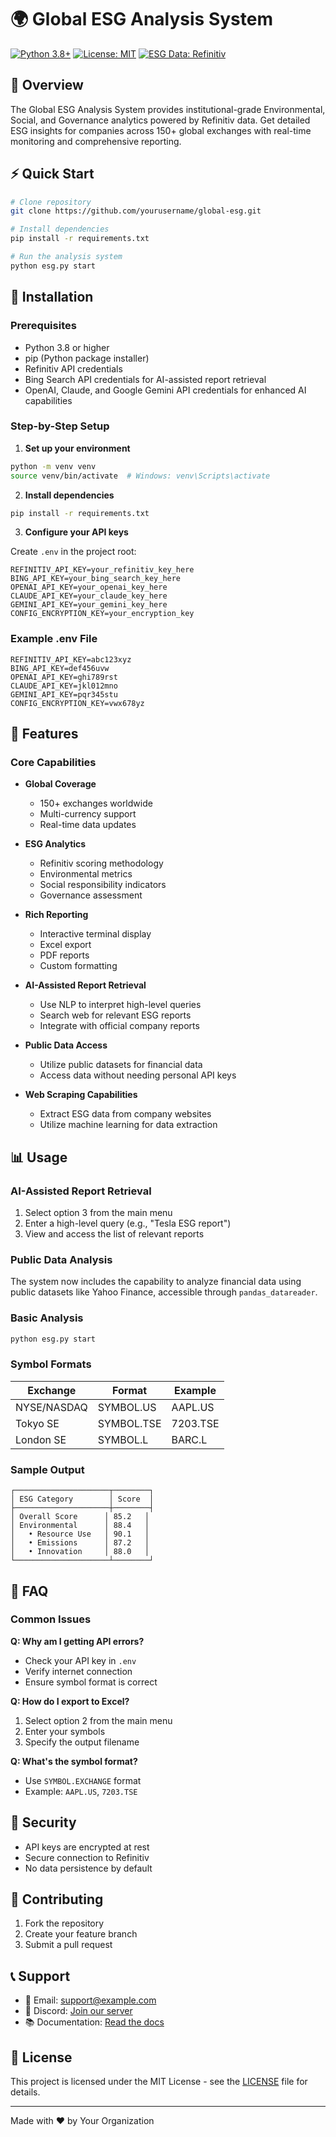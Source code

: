 # 🌍 Global ESG Analysis System

[![Python 3.8+](https://img.shields.io/badge/Python-3.8+-blue.svg)](https://www.python.org/downloads/)
[![License: MIT](https://img.shields.io/badge/License-MIT-yellow.svg)](https://opensource.org/licenses/MIT)
[![ESG Data: Refinitiv](https://img.shields.io/badge/ESG%20Data-Refinitiv-green.svg)](https://www.refinitiv.com)

## 🎯 Overview

The Global ESG Analysis System provides institutional-grade Environmental, Social, and Governance analytics powered by Refinitiv data. Get detailed ESG insights for companies across 150+ global exchanges with real-time monitoring and comprehensive reporting.

## ⚡ Quick Start

```bash
# Clone repository
git clone https://github.com/yourusername/global-esg.git

# Install dependencies
pip install -r requirements.txt

# Run the analysis system
python esg.py start
```

## 🔧 Installation

### Prerequisites
- Python 3.8 or higher
- pip (Python package installer)
- Refinitiv API credentials
- Bing Search API credentials for AI-assisted report retrieval
- OpenAI, Claude, and Google Gemini API credentials for enhanced AI capabilities

### Step-by-Step Setup

1. **Set up your environment**
```bash
python -m venv venv
source venv/bin/activate  # Windows: venv\Scripts\activate
```

2. **Install dependencies**
```bash
pip install -r requirements.txt
```

3. **Configure your API keys**
   
Create `.env` in the project root:
```env
REFINITIV_API_KEY=your_refinitiv_key_here
BING_API_KEY=your_bing_search_key_here
OPENAI_API_KEY=your_openai_key_here
CLAUDE_API_KEY=your_claude_key_here
GEMINI_API_KEY=your_gemini_key_here
CONFIG_ENCRYPTION_KEY=your_encryption_key
```

### Example .env File
```env
REFINITIV_API_KEY=abc123xyz
BING_API_KEY=def456uvw
OPENAI_API_KEY=ghi789rst
CLAUDE_API_KEY=jkl012mno
GEMINI_API_KEY=pqr345stu
CONFIG_ENCRYPTION_KEY=vwx678yz
```

## 🌟 Features

### Core Capabilities
- **Global Coverage** 
  - 150+ exchanges worldwide
  - Multi-currency support
  - Real-time data updates

- **ESG Analytics**
  - Refinitiv scoring methodology
  - Environmental metrics
  - Social responsibility indicators
  - Governance assessment

- **Rich Reporting**
  - Interactive terminal display
  - Excel export
  - PDF reports
  - Custom formatting

- **AI-Assisted Report Retrieval**
  - Use NLP to interpret high-level queries
  - Search web for relevant ESG reports
  - Integrate with official company reports

- **Public Data Access**
  - Utilize public datasets for financial data
  - Access data without needing personal API keys

- **Web Scraping Capabilities**
  - Extract ESG data from company websites
  - Utilize machine learning for data extraction

## 📊 Usage

### AI-Assisted Report Retrieval
1. Select option 3 from the main menu
2. Enter a high-level query (e.g., "Tesla ESG report")
3. View and access the list of relevant reports

### Public Data Analysis
The system now includes the capability to analyze financial data using public datasets like Yahoo Finance, accessible through `pandas_datareader`.

### Basic Analysis
```bash
python esg.py start
```

### Symbol Formats

| Exchange | Format | Example |
|----------|---------|---------|
| NYSE/NASDAQ | SYMBOL.US | AAPL.US |
| Tokyo SE | SYMBOL.TSE | 7203.TSE |
| London SE | SYMBOL.L | BARC.L |

### Sample Output
```
┌─────────────────────┬────────┐
│ ESG Category        │ Score  │
├─────────────────────┼────────┤
│ Overall Score      │ 85.2   │
│ Environmental      │ 88.4   │
│   • Resource Use   │ 90.1   │
│   • Emissions      │ 87.2   │
│   • Innovation     │ 88.0   │
└─────────────────────┴────────┘
```

## 🤔 FAQ

### Common Issues

**Q: Why am I getting API errors?**
- Check your API key in `.env`
- Verify internet connection
- Ensure symbol format is correct

**Q: How do I export to Excel?**
1. Select option 2 from the main menu
2. Enter your symbols
3. Specify the output filename

**Q: What's the symbol format?**
- Use `SYMBOL.EXCHANGE` format
- Example: `AAPL.US`, `7203.TSE`

## 🔐 Security

- API keys are encrypted at rest
- Secure connection to Refinitiv
- No data persistence by default

## 🤝 Contributing

1. Fork the repository
2. Create your feature branch
3. Submit a pull request

## 📞 Support

- 📧 Email: support@example.com
- 💬 Discord: [Join our server](https://discord.gg/example)
- 📚 Documentation: [Read the docs](https://docs.example.com)

## 📜 License

This project is licensed under the MIT License - see the [LICENSE](LICENSE) file for details.

---

Made with ❤️ by Your Organization